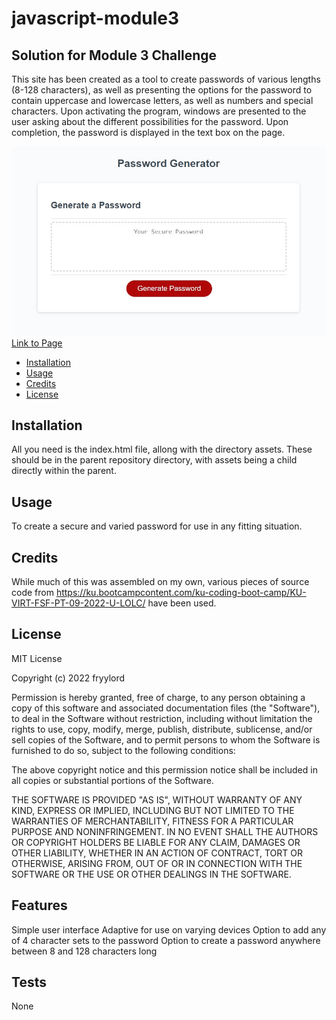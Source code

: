 # javascript-module3

## Solution for Module 3 Challenge

This site has been created as a tool to create passwords of various lengths (8-128 characters), as well as presenting the options for the password to contain uppercase and lowercase letters, as well as numbers and special characters.  Upon activating the program, windows are presented to the user asking about the different possibilities for the password.  Upon completion, the password is displayed in the text box on the page.  

![](./screenshot.jpg)
[Link to Page](https://fryylord.github.io/javascript-module3/)

- [Installation](#installation)
- [Usage](#usage)
- [Credits](#credits)
- [License](#license)

## Installation

All you need is the index.html file, allong with the directory assets.  These should be in the parent repository directory, with assets being a child directly within the parent.

## Usage

To create a secure and varied password for use in any fitting situation.   

## Credits

While much of this was assembled on my own, various pieces of source code from https://ku.bootcampcontent.com/ku-coding-boot-camp/KU-VIRT-FSF-PT-09-2022-U-LOLC/ have been used.  

## License
 
MIT License

Copyright (c) 2022 fryylord

Permission is hereby granted, free of charge, to any person obtaining a copy
of this software and associated documentation files (the "Software"), to deal
in the Software without restriction, including without limitation the rights
to use, copy, modify, merge, publish, distribute, sublicense, and/or sell
copies of the Software, and to permit persons to whom the Software is
furnished to do so, subject to the following conditions:

The above copyright notice and this permission notice shall be included in all
copies or substantial portions of the Software.

THE SOFTWARE IS PROVIDED "AS IS", WITHOUT WARRANTY OF ANY KIND, EXPRESS OR
IMPLIED, INCLUDING BUT NOT LIMITED TO THE WARRANTIES OF MERCHANTABILITY,
FITNESS FOR A PARTICULAR PURPOSE AND NONINFRINGEMENT. IN NO EVENT SHALL THE
AUTHORS OR COPYRIGHT HOLDERS BE LIABLE FOR ANY CLAIM, DAMAGES OR OTHER
LIABILITY, WHETHER IN AN ACTION OF CONTRACT, TORT OR OTHERWISE, ARISING FROM,
OUT OF OR IN CONNECTION WITH THE SOFTWARE OR THE USE OR OTHER DEALINGS IN THE
SOFTWARE.

## Features

Simple user interface
Adaptive for use on varying devices
Option to add any of 4 character sets to the password
Option to create a password anywhere between 8 and 128 characters long

## Tests

None
